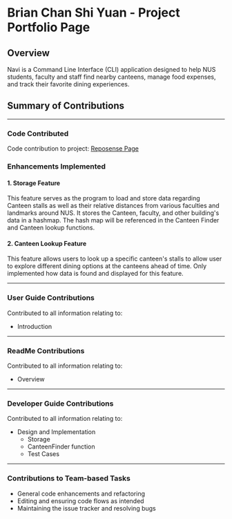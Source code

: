 # Brian Chan Shi Yuan - Project Portfolio Page

## Overview
Navi is a Command Line Interface (CLI) application designed to help NUS students, faculty and staff
find nearby canteens, manage food expenses, and track their favorite dining experiences.

## Summary of Contributions
___
### Code Contributed
Code contribution to project: [Reposense Page](https://nus-cs2113-ay2425s2.github.io/tp-dashboard/?search=brianchanshiyuan&sort=groupTitle&sortWithin=title&timeframe=commit&mergegroup=&groupSelect=groupByRepos&breakdown=true&checkedFileTypes=docs~functional-code~test-code~other&since=2025-02-21&tabOpen=true&tabType=authorship&tabAuthor=brianchanshiyuan&tabRepo=AY2425S2-CS2113-W12-2%2Ftp%5Bmaster%5D&authorshipIsMergeGroup=false&authorshipFileTypes=docs~functional-code~test-code&authorshipIsBinaryFileTypeChecked=false&authorshipIsIgnoredFilesChecked=false&authorshipSortBy=linesOfCode)

### Enhancements Implemented
#### 1. Storage Feature
This feature serves as the program to load and store data regarding Canteen stalls as well as their relative distances 
from various faculties and landmarks around NUS. It stores the Canteen, faculty, and other building's data in a hashmap.
The hash map will be referenced in the Canteen Finder and Canteen lookup functions.

#### 2. Canteen Lookup Feature
This feature allows users to look up a specific canteen's stalls
to allow user to explore different dining options at the canteens ahead of time.
Only implemented how data is found and displayed for this feature.

___
### User Guide Contributions
Contributed to all information relating to:
- Introduction

___
### ReadMe Contributions
Contributed to all information relating to:
- Overview

___
### Developer Guide Contributions
Contributed to all information relating to:
- Design and Implementation
    - Storage
    - CanteenFinder function
    - Test Cases

___
### Contributions to Team-based Tasks
- General code enhancements and refactoring
- Editing and ensuring code flows as intended
- Maintaining the issue tracker and resolving bugs